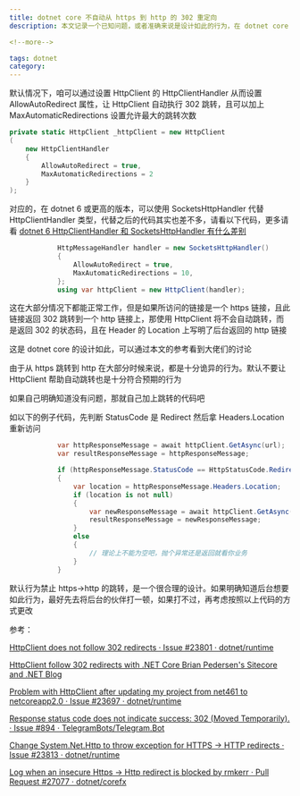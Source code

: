 ```yaml
---
title: dotnet core 不自动从 https 到 http 的 302 重定向
description: 本文记录一个已知问题，或者准确来说是设计如此的行为，在 dotnet core 下，无论是 dotnet core 3.1 还是 dotnet 5 或 dotnet 6 或 dotnet 7 等，如果访问的 https 链接返回 302 状态码，且跳转的链接是一个 http 链接，那将不会自动跳转

<!--more-->

tags: dotnet
category: 
---
```


<!-- CreateTime:2022/12/7 19:36:33 -->
<!-- 发布 -->
<!-- 博客 -->

默认情况下，咱可以通过设置 HttpClient 的 HttpClientHandler 从而设置 AllowAutoRedirect 属性，让 HttpClient 自动执行 302 跳转，且可以加上 MaxAutomaticRedirections 设置允许最大的跳转次数

```csharp
private static HttpClient _httpClient = new HttpClient
(
    new HttpClientHandler 
    { 
        AllowAutoRedirect = true, 
        MaxAutomaticRedirections = 2 
    }
);
```

对应的，在 dotnet 6 或更高的版本，可以使用 SocketsHttpHandler 代替 HttpClientHandler 类型，代替之后的代码其实也差不多，请看以下代码，更多请看 [dotnet 6 HttpClientHandler 和 SocketsHttpHandler 有什么差别](https://blog.lindexi.com/post/dotnet-6-HttpClientHandler-%E5%92%8C-SocketsHttpHandler-%E6%9C%89%E4%BB%80%E4%B9%88%E5%B7%AE%E5%88%AB.html )

```csharp
            HttpMessageHandler handler = new SocketsHttpHandler()
            {
                AllowAutoRedirect = true,
                MaxAutomaticRedirections = 10,
            };
            using var httpClient = new HttpClient(handler);
```

这在大部分情况下都能正常工作，但是如果所访问的链接是一个 https 链接，且此链接返回 302 跳转到一个 http 链接上，那使用 HttpClient 将不会自动跳转，而是返回 302 的状态码，且在 Header 的 Location 上写明了后台返回的 http 链接

这是 dotnet core 的设计如此，可以通过本文的参考看到大佬们的讨论

由于从 https 跳转到 http 在大部分时候来说，都是十分诡异的行为。默认不要让 HttpClient 帮助自动跳转也是十分符合预期的行为

如果自己明确知道没有问题，那就自己加上跳转的代码吧

如以下的例子代码，先判断 StatusCode 是 Redirect 然后拿 Headers.Location 重新访问

```csharp
            var httpResponseMessage = await httpClient.GetAsync(url);
            var resultResponseMessage = httpResponseMessage;

            if (httpResponseMessage.StatusCode == HttpStatusCode.Redirect)
            {
                var location = httpResponseMessage.Headers.Location;
                if (location is not null)
                {
                    var newResponseMessage = await httpClient.GetAsync(location);
                    resultResponseMessage = newResponseMessage;
                }
                else
                {
                    // 理论上不能为空吧，抛个异常还是返回就看你业务
                }
            }
```

默认行为禁止 https->http 的跳转，是一个很合理的设计。如果明确知道后台想要如此行为，最好先去将后台的伙伴打一顿，如果打不过，再考虑按照以上代码的方式更改

参考：

[HttpClient does not follow 302 redirects · Issue #23801 · dotnet/runtime](https://github.com/dotnet/runtime/issues/23801 )

[HttpClient follow 302 redirects with .NET Core Brian Pedersen's Sitecore and .NET Blog](https://briancaos.wordpress.com/2021/09/06/httpclient-follow-302-redirects-with-net-core/ )

[Problem with HttpClient after updating my project from net461 to netcoreapp2.0 · Issue #23697 · dotnet/runtime](https://github.com/dotnet/runtime/issues/23697 )

[Response status code does not indicate success: 302 (Moved Temporarily). · Issue #894 · TelegramBots/Telegram.Bot](https://github.com/TelegramBots/Telegram.Bot/issues/894 )

[Change System.Net.Http to throw exception for HTTPS -> HTTP redirects · Issue #23813 · dotnet/runtime](https://github.com/dotnet/runtime/issues/23813 )

[Log when an insecure Https -> Http redirect is blocked by rmkerr · Pull Request #27077 · dotnet/corefx](https://github.com/dotnet/corefx/pull/27077/files )
